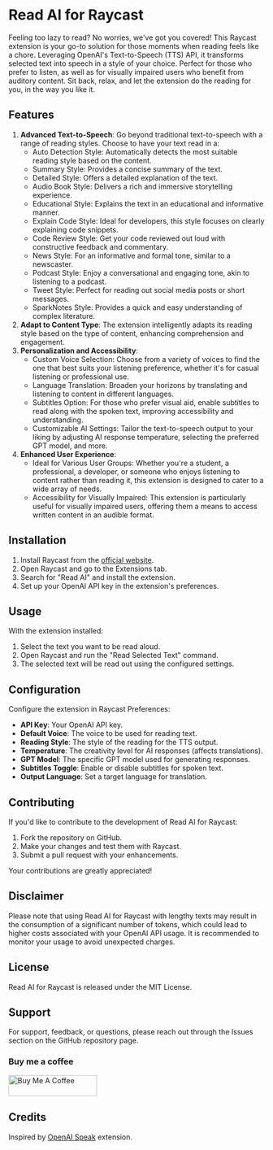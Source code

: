 # Read AI for Raycast

Feeling too lazy to read? No worries, we've got you covered! This Raycast extension is your go-to solution for those moments when reading feels like a chore. Leveraging OpenAI's Text-to-Speech (TTS) API, it transforms selected text into speech in a style of your choice. Perfect for those who prefer to listen, as well as for visually impaired users who benefit from auditory content. Sit back, relax, and let the extension do the reading for you, in the way you like it.

## Features

1. **Advanced Text-to-Speech**: Go beyond traditional text-to-speech with a range of reading styles. Choose to have your text read in a:
   - Auto Detection Style: Automatically detects the most suitable reading style based on the content.
   - Summary Style: Provides a concise summary of the text.
   - Detailed Style: Offers a detailed explanation of the text.
   - Audio Book Style: Delivers a rich and immersive storytelling experience.
   - Educational Style: Explains the text in an educational and informative manner.
   - Explain Code Style: Ideal for developers, this style focuses on clearly explaining code snippets.
   - Code Review Style: Get your code reviewed out loud with constructive feedback and commentary.
   - News Style: For an informative and formal tone, similar to a newscaster.
   - Podcast Style: Enjoy a conversational and engaging tone, akin to listening to a podcast.
   - Tweet Style: Perfect for reading out social media posts or short messages.
   - SparkNotes Style: Provides a quick and easy understanding of complex literature.
2. **Adapt to Content Type**: The extension intelligently adapts its reading style based on the type of content, enhancing comprehension and engagement.
3. **Personalization and Accessibility**:
   - Custom Voice Selection: Choose from a variety of voices to find the one that best suits your listening preference, whether it's for casual listening or professional use.
   - Language Translation: Broaden your horizons by translating and listening to content in different languages.
   - Subtitles Option: For those who prefer visual aid, enable subtitles to read along with the spoken text, improving accessibility and understanding.
   - Customizable AI Settings: Tailor the text-to-speech output to your liking by adjusting AI response temperature, selecting the preferred GPT model, and more.
4. **Enhanced User Experience**:
   - Ideal for Various User Groups: Whether you're a student, a professional, a developer, or someone who enjoys listening to content rather than reading it, this extension is designed to cater to a wide array of needs.
   - Accessibility for Visually Impaired: This extension is particularly useful for visually impaired users, offering them a means to access written content in an audible format.

## Installation

1. Install Raycast from the [official website](https://raycast.com/).
2. Open Raycast and go to the Extensions tab.
3. Search for "Read AI" and install the extension.
4. Set up your OpenAI API key in the extension's preferences.

## Usage

With the extension installed:

1. Select the text you want to be read aloud.
2. Open Raycast and run the "Read Selected Text" command.
3. The selected text will be read out using the configured settings.

## Configuration

Configure the extension in Raycast Preferences:

- **API Key**: Your OpenAI API key.
- **Default Voice**: The voice to be used for reading text.
- **Reading Style**: The style of the reading for the TTS output.
- **Temperature**: The creativity level for AI responses (affects translations).
- **GPT Model**: The specific GPT model used for generating responses.
- **Subtitles Toggle**: Enable or disable subtitles for spoken text.
- **Output Language**: Set a target language for translation.

## Contributing

If you'd like to contribute to the development of Read AI for Raycast:

1. Fork the repository on GitHub.
2. Make your changes and test them with Raycast.
3. Submit a pull request with your enhancements.

Your contributions are greatly appreciated!

## Disclaimer

Please note that using Read AI for Raycast with lengthy texts may result in the consumption of a significant number of tokens, which could lead to higher costs associated with your OpenAI API usage. It is recommended to monitor your usage to avoid unexpected charges.

## License

Read AI for Raycast is released under the MIT License.

## Support

For support, feedback, or questions, please reach out through the Issues section on the GitHub repository page.

### Buy me a coffee

<a href="https://www.buymeacoffee.com/lucas.ghae" target="_blank"><img src="https://cdn.buymeacoffee.com/buttons/default-orange.png" alt="Buy Me A Coffee" height="41" width="174"></a>

## Credits

Inspired by [OpenAI Speak](https://www.raycast.com/jian_chao_man/openai-speak) extension.
